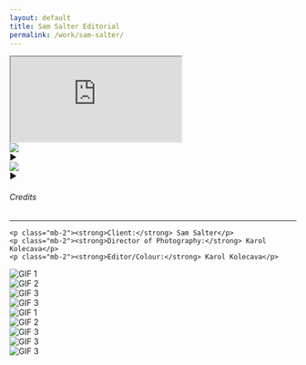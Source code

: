 ```yaml
---
layout: default
title: Sam Salter Editorial
permalink: /work/sam-salter/
---
```


<div class="container mt-5 pt-5">
  <div class="video-section mb-5">
    <div class="ratio ratio-16x9 mb-3">
      <iframe id="main-video" src="https://www.youtube.com/embed/vWXJadko7uw?autoplay=1&mute=0&controls=0&modestbranding=1&rel=0" allowfullscreen></iframe>
    </div>

<div class="d-flex gap-3 mt-2">
  <div class="video-thumb selected" data-video="vWXJadko7uw">
    <div class="thumb-wrapper">
      <img src="https://img.youtube.com/vi/vWXJadko7uw/0.jpg" class="thumb-image">
      <div class="play-icon">▶</div>
    </div>
  </div>
  <div class="video-thumb" data-video="kNkEUJud1zU">
    <div class="thumb-wrapper">
      <img src="https://img.youtube.com/vi/kNkEUJud1zU/0.jpg" class="thumb-image">
      <div class="play-icon">▶</div>
    </div>
  </div>
</div>

  </div>

  <div class="credits-section my-5">
    <div class="position-relative mb-4">
      <h6 class="credits-heading text-uppercase fw-normal text-muted mb-2">Credits</h6>
      <hr class="credits-line">
      <div class="credits-line-highlight"></div>
    </div>

    <p class="mb-2"><strong>Client:</strong> Sam Salter</p>
    <p class="mb-2"><strong>Director of Photography:</strong> Karol Kolecava</p>
    <p class="mb-2"><strong>Editor/Colour:</strong> Karol Kolecava</p>
  </div>

  <div class="row g-4">
    <div class="col-md-4 project-tile"><img src="{{ site.baseurl }}/assets/gifs/sam_001.gif" class="grid-image" alt="GIF 1"></div>
    <div class="col-md-4 project-tile"><img src="{{ site.baseurl }}/assets/gifs/sam_002.gif" class="grid-image" alt="GIF 2"></div>
    <div class="col-md-4 project-tile"><img src="{{ site.baseurl }}/assets/gifs/sam_003.gif" class="grid-image" alt="GIF 3"></div>
    <div class="col-md-4 project-tile"><img src="{{ site.baseurl }}/assets/gifs/sam_004.gif" class="grid-image" alt="GIF 3"></div>
    <div class="col-md-4 project-tile"><img src="{{ site.baseurl }}/assets/gifs/sam_005.gif" class="grid-image" alt="GIF 1"></div>
    <div class="col-md-4 project-tile"><img src="{{ site.baseurl }}/assets/gifs/sam_006.gif" class="grid-image" alt="GIF 2"></div>
    <div class="col-md-4 project-tile"><img src="{{ site.baseurl }}/assets/gifs/sam_007.gif" class="grid-image" alt="GIF 3"></div>
    <div class="col-md-4 project-tile"><img src="{{ site.baseurl }}/assets/gifs/sam_008.gif" class="grid-image" alt="GIF 3"></div>
    <div class="col-md-4 project-tile"><img src="{{ site.baseurl }}/assets/gifs/sam_009.gif" class="grid-image" alt="GIF 3"></div>
</div>

<script>
  document.addEventListener('DOMContentLoaded', () => {
    const thumbs = document.querySelectorAll('.video-thumb');
    const iframe = document.getElementById('main-video');

    thumbs.forEach(thumb => {
      thumb.addEventListener('click', () => {
        const videoId = thumb.getAttribute('data-video');
        iframe.src = `https://www.youtube.com/embed/${videoId}?autoplay=1&mute=0&controls=0&modestbranding=1&rel=0`;

        thumbs.forEach(t => t.classList.remove('selected'));
        thumb.classList.add('selected');
      });
    });
  });
</script>
